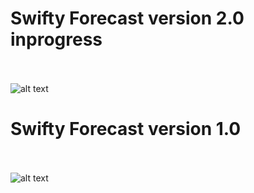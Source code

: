 # Swifty Forecast version 2.0 inprogress <br /><br />
![alt text](https://user-images.githubusercontent.com/9807660/43494805-2c056414-94fa-11e8-878c-39e75fd40512.gif)


# Swifty Forecast version 1.0 <br /><br />
![alt text](https://user-images.githubusercontent.com/9807660/43494780-14f8c612-94fa-11e8-9a71-37979ff01a9a.gif)
